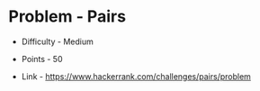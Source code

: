 # Problem - Pairs

- Difficulty - Medium
- Points - 50

- Link - https://www.hackerrank.com/challenges/pairs/problem
